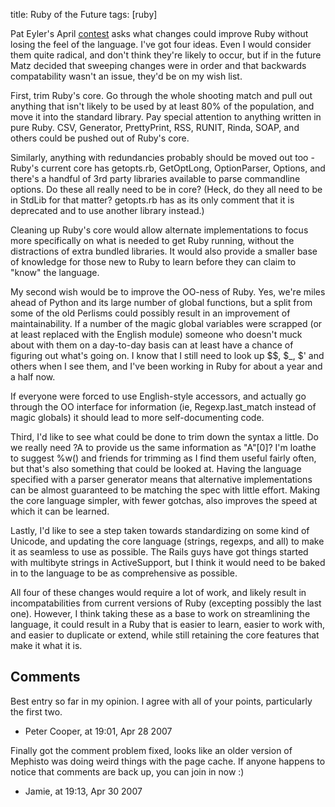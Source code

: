 title:  Ruby of the Future
tags:   [ruby]

Pat Eyler's April [contest][] asks what changes could improve Ruby without losing the feel of the language. I've got four ideas. Even I would consider them quite radical, and don't think they're likely to occur, but if in the future Matz decided that sweeping changes were in order and that backwards compatability wasn't an issue, they'd be on my wish list.

[contest]: http://on-ruby.blogspot.com/2007/04/april-bloggin-contest.html

First, trim Ruby's core. Go through the whole shooting match and pull out anything that isn't likely to be used by at least 80% of the population, and move it into the standard library. Pay special attention to anything written in pure Ruby. CSV, Generator, PrettyPrint, RSS, RUNIT, Rinda, SOAP, and others could be pushed out of Ruby's core.

Similarly, anything with redundancies probably should be moved out too - Ruby's current core has getopts.rb, GetOptLong, OptionParser, Options, and there's a handful of 3rd party libraries available to parse commandline options. Do these all really need to be in core? (Heck, do they all need to be in StdLib for that matter? getopts.rb has as its only comment that it is deprecated and to use another library instead.)

Cleaning up Ruby's core would allow alternate implementations to focus more specifically on what is needed to get Ruby running, without the distractions of extra bundled libraries. It would also provide a smaller base of knowledge for those new to Ruby to learn before they can claim to "know" the language.

My second wish would be to improve the OO-ness of Ruby. Yes, we're miles ahead of Python and its large number of global functions, but a split from some of the old Perlisms could possibly result in an improvement of maintainability. If a number of the magic global variables were scrapped (or at least replaced with the English module) someone who doesn't muck about with them on a day-to-day basis can at least have a chance of figuring out what's going on. I know that I still need to look up $$, $_, $' and others when I see them, and I've been working in Ruby for about a year and a half now.

If everyone were forced to use English-style accessors, and actually go through the OO interface for information (ie, Regexp.last_match instead of magic globals) it should lead to more self-documenting code.

Third, I'd like to see what could be done to trim down the syntax a little. Do we really need ?A to provide us the same information as "A"[0]? I'm loathe to suggest %w() and friends for trimming as I find them useful fairly often, but that's also something that could be looked at. Having the language specified with a parser generator means that alternative implementations can be almost guaranteed to be matching the spec with little effort. Making the core language simpler, with fewer gotchas, also improves the speed at which it can be learned.

Lastly, I'd like to see a step taken towards standardizing on some kind of Unicode, and updating the core language (strings, regexps, and all) to make it as seamless to use as possible. The Rails guys have got things started with multibyte strings in ActiveSupport, but I think it would need to be baked in to the language to be as comprehensive as possible.

All four of these changes would require a lot of work, and likely result in incompatabilities from current versions of Ruby (excepting possibly the last one). However, I think taking these as a base to work on streamlining the language, it could result in a Ruby that is easier to learn, easier to work with, and easier to duplicate or extend, while still retaining the core features that make it what it is.
## Comments

Best entry so far in my opinion. I agree with all of your points, particularly the first two.

- Peter Cooper, at 19:01, Apr 28 2007

Finally got the comment problem fixed, looks like an older version of Mephisto was doing weird things with the page cache. If anyone happens to notice that comments are back up, you can join in now :)

- Jamie, at 19:13, Apr 30 2007

